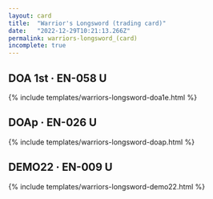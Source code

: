 ```yaml
---
layout: card
title:  "Warrior's Longsword (trading card)"
date:   "2022-12-29T10:21:13.266Z"
permalink: warriors-longsword_(card)
incomplete: true
---
```


## DOA 1st &middot; EN-058 U

{% include templates/warriors-longsword-doa1e.html %}


## DOAp &middot; EN-026 U

{% include templates/warriors-longsword-doap.html %}


## DEMO22 &middot; EN-009 U

{% include templates/warriors-longsword-demo22.html %}
